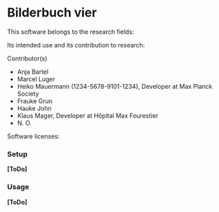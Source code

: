 # Bilderbuch vier

This software belongs to the research fields:

Its intended use and its contribution to research:

Contributor(s)

-   Anja Bartel
-   Marcel Luger
-   Heiko Mauermann (1234-5678-9101-1234), Developer at Max Planck
    Society
-   Frauke Grun
-   Hauke John
-   Klaus Mager, Developer at Hôpital Max Fourestier
-   N. O.

Software licenses:

### Setup

**\[ToDo\]**

### Usage

**\[ToDo\]**
